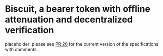 # Biscuit, a bearer token with offline attenuation and decentralized verification

placeholder: please see [PR 20](https://github.com/CleverCloud/biscuit/pull/20)
for the current version of the specifications with comments.

